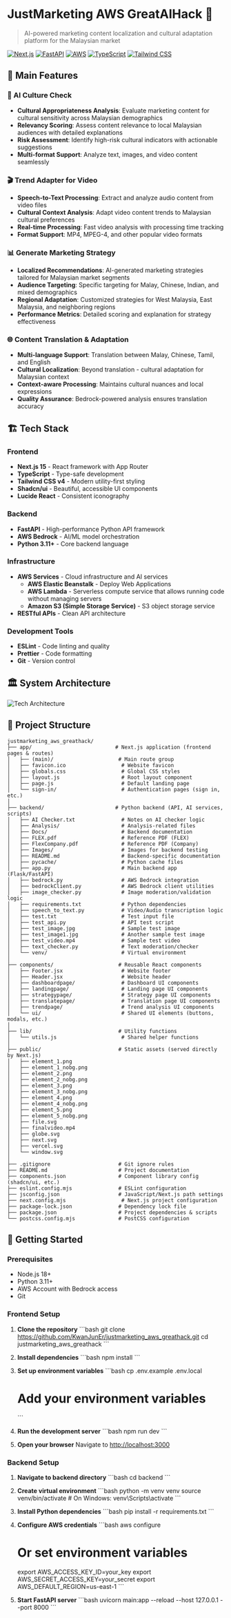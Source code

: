 # JustMarketing AWS GreatAIHack 🚀

> AI-powered marketing content localization and cultural adaptation platform for the Malaysian market

[![Next.js](https://img.shields.io/badge/Next.js-15-black)](https://nextjs.org/)
[![FastAPI](https://img.shields.io/badge/FastAPI-0.104-009688)](https://fastapi.tiangolo.com/)
[![AWS](https://img.shields.io/badge/AWS-Bedrock-FF9900)](https://aws.amazon.com/bedrock/)
[![TypeScript](https://img.shields.io/badge/TypeScript-5.0-blue)](https://www.typescriptlang.org/)
[![Tailwind CSS](https://img.shields.io/badge/Tailwind-4.0-38B2AC)](https://tailwindcss.com/)

## 🌟 Main Features

### 🎯 AI Culture Check
- **Cultural Appropriateness Analysis**: Evaluate marketing content for cultural sensitivity across Malaysian demographics
- **Relevancy Scoring**: Assess content relevance to local Malaysian audiences with detailed explanations
- **Risk Assessment**: Identify high-risk cultural indicators with actionable suggestions
- **Multi-format Support**: Analyze text, images, and video content seamlessly

### 🎬 Trend Adapter for Video
- **Speech-to-Text Processing**: Extract and analyze audio content from video files
- **Cultural Context Analysis**: Adapt video content trends to Malaysian cultural preferences
- **Real-time Processing**: Fast video analysis with processing time tracking
- **Format Support**: MP4, MPEG-4, and other popular video formats

### 📊 Generate Marketing Strategy
- **Localized Recommendations**: AI-generated marketing strategies tailored for Malaysian market segments
- **Audience Targeting**: Specific targeting for Malay, Chinese, Indian, and mixed demographics
- **Regional Adaptation**: Customized strategies for West Malaysia, East Malaysia, and neighboring regions
- **Performance Metrics**: Detailed scoring and explanation for strategy effectiveness

### 🌐 Content Translation & Adaptation
- **Multi-language Support**: Translation between Malay, Chinese, Tamil, and English
- **Cultural Localization**: Beyond translation - cultural adaptation for Malaysian context
- **Context-aware Processing**: Maintains cultural nuances and local expressions
- **Quality Assurance**: Bedrock-powered analysis ensures translation accuracy

## 🏗️ Tech Stack

### Frontend
- **Next.js 15** - React framework with App Router
- **TypeScript** - Type-safe development
- **Tailwind CSS v4** - Modern utility-first styling
- **Shadcn/ui** - Beautiful, accessible UI components
- **Lucide React** - Consistent iconography

### Backend
- **FastAPI** - High-performance Python API framework
- **AWS Bedrock** - AI/ML model orchestration
- **Python 3.11+** - Core backend language

### Infrastructure
- **AWS Services** - Cloud infrastructure and AI services
   - **AWS Elastic Beanstalk** - Deploy Web Applications
   - **AWS Lambda** - Serverless compute service that allows running code without managing servers
   - **Amazon S3 (Simple Storage Service)** - S3 object storage service
- **RESTful APIs** - Clean API architecture

### Development Tools
- **ESLint** - Code linting and quality
- **Prettier** - Code formatting
- **Git** - Version control

## 🏛️ System Architecture

![Tech Architecture](/Architecture.jpg)


## 📁 Project Structure

```
justmarketing_aws_greathack/
├── app/                           # Next.js application (frontend pages & routes)            
│   ├── (main)/                     # Main route group                                        
│   ├── favicon.ico                  # Website favicon                                        
│   ├── globals.css                  # Global CSS styles                                      
│   ├── layout.js                    # Root layout component                                  
│   ├── page.js                      # Default landing page                                   
│   └── sign-in/                     # Authentication pages (sign in, etc.)                   
│
├── backend/                       # Python backend (API, AI services, scripts)              
│   ├── AI Checker.txt               # Notes on AI checker logic                              
│   ├── Analysis/                    # Analysis-related files                                 
│   ├── Docs/                        # Backend documentation                                 
│   ├── FLEX.pdf                     # Reference PDF (FLEX)                                   
│   ├── FlexCompany.pdf              # Reference PDF (Company)                                
│   ├── Images/                      # Images for backend testing                            
│   ├── README.md                    # Backend-specific documentation                        
│   ├── pycache/                     # Python cache files                                    
│   ├── app.py                       # Main backend app (Flask/FastAPI)                      
│   ├── bedrock.py                   # AWS Bedrock integration                               
│   ├── bedrockClient.py             # AWS Bedrock client utilities                          
│   ├── image_checker.py             # Image moderation/validation logic                     
│   ├── requirements.txt             # Python dependencies                                   
│   ├── speech_to_text.py            # Video/Audio transcription logic                       
│   ├── test.txt                     # Test input file                                       
│   ├── test_api.py                  # API test script                                       
│   ├── test_image.jpg               # Sample test image                                     
│   ├── test_image1.jpg              # Another sample test image                             
│   ├── test_video.mp4               # Sample test video                                     
│   ├── text_checker.py              # Text moderation/checker                               
│   └── venv/                        # Virtual environment                                   
│
├── components/                     # Reusable React components                             
│   ├── Footer.jsx                   # Website footer                                        
│   ├── Header.jsx                   # Website header                                        
│   ├── dashboardpage/               # Dashboard UI components                               
│   ├── landingpage/                 # Landing page UI components                            
│   ├── strategypage/                # Strategy page UI components                           
│   ├── translatepage/               # Translation page UI components                        
│   ├── trendpage/                   # Trend analysis UI components                          
│   └── ui/                          # Shared UI elements (buttons, modals, etc.)            
│
├── lib/                            # Utility functions                                     
│   └── utils.js                     # Shared helper functions                               
│
├── public/                         # Static assets (served directly by Next.js)            
│   ├── element_1.png                                                                        
│   ├── element_1_nobg.png                                                                    
│   ├── element_2.png                                                                        
│   ├── element_2_nobg.png                                                                    
│   ├── element_3.png                                                                        
│   ├── element_3_nobg.png                                                                    
│   ├── element_4.png                                                                        
│   ├── element_4_nobg.png                                                                    
│   ├── element_5.png                                                                        
│   ├── element_5_nobg.png                                                                    
│   ├── file.svg                                                                             
│   ├── finalvideo.mp4                                                                       
│   ├── globe.svg                                                                            
│   ├── next.svg                                                                             
│   ├── vercel.svg                                                                           
│   └── window.svg                                                                           
│
├── .gitignore                      # Git ignore rules                                      
├── README.md                       # Project documentation                                 
├── components.json                 # Component library config (shadcn/ui, etc.)            
├── eslint.config.mjs               # ESLint configuration                                  
├── jsconfig.json                   # JavaScript/Next.js path settings                      
├── next.config.mjs                  # Next.js project configuration                         
├── package-lock.json               # Dependency lock file                                  
├── package.json                    # Project dependencies & scripts                        
└── postcss.config.mjs              # PostCSS configuration                                 

```

## 🚀 Getting Started

### Prerequisites
- Node.js 18+ 
- Python 3.11+
- AWS Account with Bedrock access
- Git

### Frontend Setup

1. **Clone the repository**
   \`\`\`bash
   git clone https://github.com/KwanJunEr/justmarketing_aws_greathack.git
   cd justmarketing_aws_greathack
   \`\`\`

2. **Install dependencies**
   \`\`\`bash
   npm install
   \`\`\`

3. **Set up environment variables**
   \`\`\`bash
   cp .env.example .env.local
   # Add your environment variables
   \`\`\`

4. **Run the development server**
   \`\`\`bash
   npm run dev
   \`\`\`

5. **Open your browser**
   Navigate to [http://localhost:3000](http://localhost:3000)

### Backend Setup

1. **Navigate to backend directory**
   \`\`\`bash
   cd backend
   \`\`\`

2. **Create virtual environment**
   \`\`\`bash
   python -m venv venv
   source venv/bin/activate  # On Windows: venv\Scripts\activate
   \`\`\`

3. **Install Python dependencies**
   \`\`\`bash
   pip install -r requirements.txt
   \`\`\`

4. **Configure AWS credentials**
   \`\`\`bash
   aws configure
   # Or set environment variables
   export AWS_ACCESS_KEY_ID=your_key
   export AWS_SECRET_ACCESS_KEY=your_secret
   export AWS_DEFAULT_REGION=us-east-1
   \`\`\`

5. **Start FastAPI server**
   \`\`\`bash
   uvicorn main:app --reload --host 127.0.0.1 --port 8000
   \`\`\`


